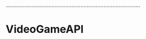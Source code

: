 ........................................................................................
# VideoGameAPI
